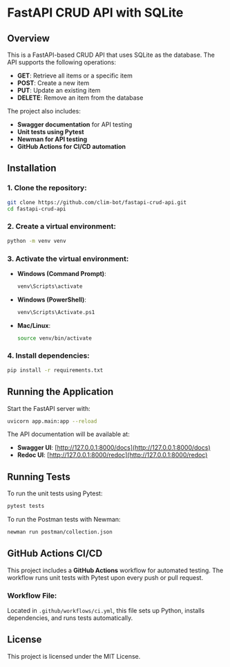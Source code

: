 # FastAPI CRUD API with SQLite

## Overview
This is a FastAPI-based CRUD API that uses SQLite as the database. The API supports the following operations:
- **GET**: Retrieve all items or a specific item
- **POST**: Create a new item
- **PUT**: Update an existing item
- **DELETE**: Remove an item from the database

The project also includes:
- **Swagger documentation** for API testing
- **Unit tests using Pytest**
- **Newman for API testing**
- **GitHub Actions for CI/CD automation**

## Installation
### 1. Clone the repository:
```sh
git clone https://github.com/clim-bot/fastapi-crud-api.git
cd fastapi-crud-api
```

### 2. Create a virtual environment:
```sh
python -m venv venv
```

### 3. Activate the virtual environment:
- **Windows (Command Prompt)**:
  ```sh
  venv\Scripts\activate
  ```
- **Windows (PowerShell)**:
  ```sh
  venv\Scripts\Activate.ps1
  ```
- **Mac/Linux**:
  ```sh
  source venv/bin/activate
  ```

### 4. Install dependencies:
```sh
pip install -r requirements.txt
```

## Running the Application
Start the FastAPI server with:
```sh
uvicorn app.main:app --reload
```

The API documentation will be available at:
- **Swagger UI**: [http://127.0.0.1:8000/docs](http://127.0.0.1:8000/docs)
- **Redoc UI**: [http://127.0.0.1:8000/redoc](http://127.0.0.1:8000/redoc)

## Running Tests
To run the unit tests using Pytest:
```sh
pytest tests
```

To run the Postman tests with Newman:
```sh
newman run postman/collection.json
```

## GitHub Actions CI/CD
This project includes a **GitHub Actions** workflow for automated testing. The workflow runs unit tests with Pytest upon every push or pull request.

### Workflow File:
Located in `.github/workflows/ci.yml`, this file sets up Python, installs dependencies, and runs tests automatically.

## License
This project is licensed under the MIT License.